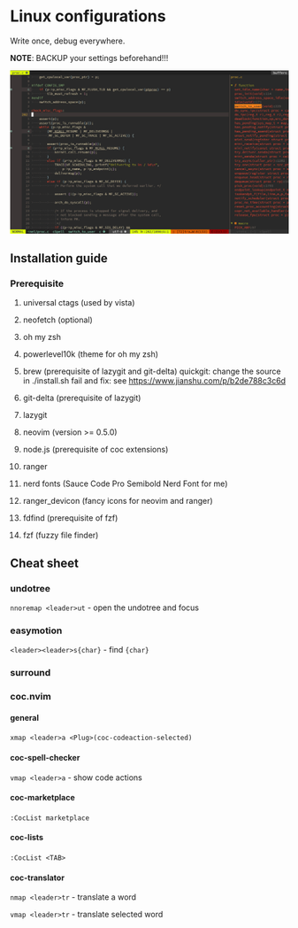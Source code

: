 # Linux configurations

Write once, debug everywhere.

**NOTE**: BACKUP your settings beforehand!!!

![preview](figures/preview.jpg)

## Installation guide

### Prerequisite

1. universal ctags
    (used by vista)

1. neofetch
    (optional)

1. oh my zsh
1. powerlevel10k
    (theme for oh my zsh)

1. brew
    (prerequisite of lazygit and git-delta)
    quickgit: change the source in ./install.sh
    fail and fix: see <https://www.jianshu.com/p/b2de788c3c6d>
1. git-delta
    (prerequisite of lazygit)
1. lazygit

1. neovim
    (version >= 0.5.0)
1. node.js
    (prerequisite of coc extensions)
1. ranger
1. nerd fonts
    (Sauce Code Pro Semibold Nerd Font for me)
1. ranger\_devicon
    (fancy icons for neovim and ranger)
1. fdfind
    (prerequisite of fzf)
1. fzf
    (fuzzy file finder)

## Cheat sheet

### undotree

`nnoremap <leader>ut` - open the undotree and focus

### easymotion

`<leader><leader>s{char}` - find `{char}`

### surround

### coc.nvim

#### general

`xmap <leader>a <Plug>(coc-codeaction-selected)`

#### coc-spell-checker

`vmap <leader>a` - show code actions

#### coc-marketplace

`:CocList marketplace`

#### coc-lists

`:CocList <TAB>`

#### coc-translator

`nmap <leader>tr` - translate a word

`vmap <leader>tr` - translate selected word


